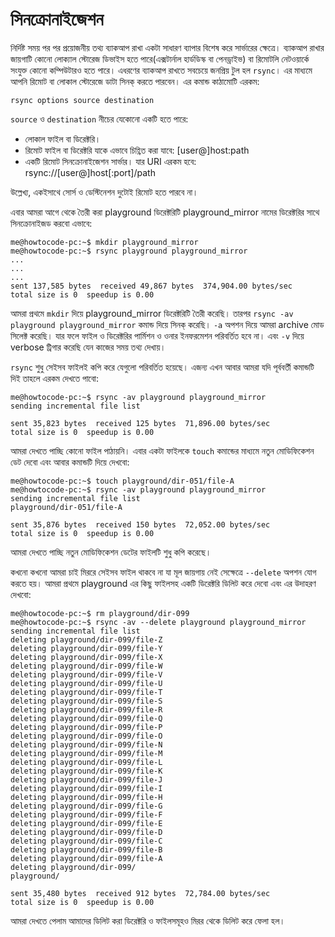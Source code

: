 # সিনক্রোনাইজেশন

নির্দিষ্ট সময় পর পর প্রয়োজনীয় তথ্য ব্যাকআপ রাখা একটা সাধারণ ব্যাপার বিশেষ করে সার্ভারের ক্ষেত্রে। ব্যাকআপ রাখার জায়গাটি কোনো লোক্যাল স্টোরেজ ডিভাইস হতে পারে\(এক্সটার্নাল হার্ডডিস্ক বা পেনড্রাইভ\) বা রিমোটলি নেটওয়ার্কে সংযুক্ত কোনো কম্পিউটারও হতে পারে। এধরণের ব্যাকআপ রাখতে সবচেয়ে জনপ্রিয় টুল হল `rsync`। এর মাধ্যমে আপনি রিমোট বা লোকাল স্টোরেজে ডাটা সিনক্ করতে পারবেন। এর কমান্ড কাঠামোটি এরকম:

```text
rsync options source destination
```

`source` ও `destination` নীচের যেকোনো একটি হতে পারে:

* লোকাল ফাইল বা ডিরেক্টরি।
* রিমোট ফাইল বা ডিরেক্টরি যাকে এভাবে চিহ্ণিত করা যাবে: \[user@\]host:path
* একটি রিমোট সিনক্রোনাইজেশন সার্ভার। যার URI এরকম হবে: rsync://\[user@\]host\[:port\]/path

উল্লেখ্য, একইসাথে সোর্স ও ডেস্টিনেশন দুটোই রিমোট হতে পারবে না।

এবার আমরা আগে থেকে তৈরী করা playground ডিরেক্টরিটি playground\_mirror নামের ডিরেক্টরির সাথে সিনক্রোনাইজড করবো এভাবে:

```text
me@howtocode-pc:~$ mkdir playground_mirror
me@howtocode-pc:~$ rsync playground playground_mirror
...
...
...
sent 137,585 bytes  received 49,867 bytes  374,904.00 bytes/sec
total size is 0  speedup is 0.00
```

আমরা প্রথমে `mkdir` দিয়ে playground\_mirror ডিরেক্টরিটি তৈরী করেছি। তারপর `rsync -av playground playground_mirror` কমান্ড দিয়ে সিনক্ করেছি। `-a` অপশন দিয়ে আমরা archive মোড সিলেক্ট করেছি। যার ফলে ফাইল ও ডিরেক্টরির পার্মিশন ও ওনার ইনফরমেশন পরিবর্তিত হবে না। এবং `-v` দিয়ে verbose ট্রিগার করেছি যেন কাজের সময় তথ্য দেখায়।

`rsync` শুধু সেইসব ফাইলই কপি করে যেগুলো পরিবর্তিত হয়েছে। এজন্য এখন আবার আমরা যদি পূর্ববর্তী কমান্ডটি দিই তাহলে এরকম দেখতে পাবো:

```text
me@howtocode-pc:~$ rsync -av playground playground_mirror
sending incremental file list

sent 35,823 bytes  received 125 bytes  71,896.00 bytes/sec
total size is 0  speedup is 0.00
```

আমরা দেখতে পাচ্ছি কোনো ফাইল পাঠায়নি। এবার একটা ফাইলকে `touch` কমান্ডের মাধ্যমে নতুন মোডিফিকেশন ডেট দেবো এবং আবার কমান্ডটি দিয়ে দেখবো:

```text
me@howtocode-pc:~$ touch playground/dir-051/file-A
me@howtocode-pc:~$ rsync -av playground playground_mirror
sending incremental file list
playground/dir-051/file-A

sent 35,876 bytes  received 150 bytes  72,052.00 bytes/sec
total size is 0  speedup is 0.00
```

আমরা দেখতে পাচ্ছি নতুন মোডিফিকেশন ডেটের ফাইলটি শুধু কপি করেছে।

কখনো কখনো আমরা চাই মিররে সেইসব ফাইল থাকবে না যা মূল জায়গায় নেই সেক্ষেত্রে `--delete` অপশন যোগ করতে হয়। আমরা প্রথমে playground এর কিছু ফাইলসহ একটি ডিরেক্টরি ডিলিট করে দেবো এবং এর উদাহরণ দেখবো:

```text
me@howtocode-pc:~$ rm playground/dir-099
me@howtocode-pc:~$ rsync -av --delete playground playground_mirror
sending incremental file list
deleting playground/dir-099/file-Z
deleting playground/dir-099/file-Y
deleting playground/dir-099/file-X
deleting playground/dir-099/file-W
deleting playground/dir-099/file-V
deleting playground/dir-099/file-U
deleting playground/dir-099/file-T
deleting playground/dir-099/file-S
deleting playground/dir-099/file-R
deleting playground/dir-099/file-Q
deleting playground/dir-099/file-P
deleting playground/dir-099/file-O
deleting playground/dir-099/file-N
deleting playground/dir-099/file-M
deleting playground/dir-099/file-L
deleting playground/dir-099/file-K
deleting playground/dir-099/file-J
deleting playground/dir-099/file-I
deleting playground/dir-099/file-H
deleting playground/dir-099/file-G
deleting playground/dir-099/file-F
deleting playground/dir-099/file-E
deleting playground/dir-099/file-D
deleting playground/dir-099/file-C
deleting playground/dir-099/file-B
deleting playground/dir-099/file-A
deleting playground/dir-099/
playground/

sent 35,480 bytes  received 912 bytes  72,784.00 bytes/sec
total size is 0  speedup is 0.00
```

আমরা দেখতে পেলাম আমাদের ডিলিট করা ডিরেক্টরি ও ফাইলসমূহও মিরর থেকে ডিলিট করে ফেলা হল।

